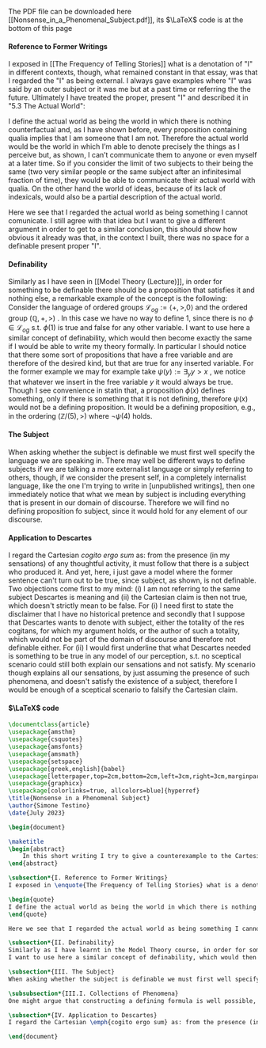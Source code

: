 The PDF file can be downloaded here [[Nonsense_in_a_Phenomenal_Subject.pdf]], its $\LaTeX$ code is at the bottom of this page
#### Reference to Former Writings
I exposed in [[The Frequency of Telling Stories]] what is a denotation of "I" in different contexts, though, what remained constant in that essay, was that I regarded the "I" as being external. I always gave examples where "I" was said by an outer subject or it was me but at a past time or referring the the future. Ultimately I have treated the proper, present "I" and described it in "5.3 The Actual World":

I define the actual world as being the world in which there is nothing counterfactual and, as I have shown before, every proposition containing qualia implies that I am someone that I am not. Therefore the actual world would be the world in which I’m able to denote precisely the things as I perceive but, as shown, I can’t communicate them to anyone or even myself at a later time. So if you consider the limit of two subjects to their being the same (two very similar people or the same subject after an infinitesimal fraction of time), they would be able to communicate their actual world with qualia. On the other hand the world of ideas, because of its lack of indexicals, would also be a partial description of the actual world.

Here we see that I regarded the actual world as being something I cannot comunicate. I still agree with that idea but I want to give a different argument in order to get to a similar conclusion, this should show how obvious it already was that, in the context I built, there was no space for a definable present proper "I".
#### Definability
Similarly as I have seen in [[Model Theory (Lecture)]], in order for something to be definable there should be a proposition that satisfies it and nothing else, a remarkable example of the concept is the following: Consider the language of ordered groups $\mathcal{L}_{og}:=\langle +, >, 0 \rangle$ and the ordered group $(\mathbb{Q}, +, >)$ . In this case we have no way to define $1$, since there is no $\phi \in \mathcal{L}_{og}$  s.t. $\phi(1)$ is true and false for any other variable.
I want to use here a similar concept of definability, which would then become exactly the same if I would be able to write my theory formally. In particular I should notice that there some sort of propositions that have a free variable and are therefore of the desired kind, but that are true for any inserted variable. For the former example we may for example take $\psi(y):= \exists_y y>x$ , we notice that whatever we insert in the free variable $y$ it would always be true. Though I see convenience in statin that, a proposition $\phi(x)$ defines something, only if there is something that it is not defining, therefore $\psi(x)$ would not be a defining proposition. It would be a defining proposition, e.g., in the ordering $(\mathbb{Z}/(5), >)$ where $\lnot \psi(4)$  holds.
#### The Subject
When asking whether the subject is definable we must first well specify the language we are speaking in. There may well be different ways to define subjects if we are talking a more externalist language or simply referring to others, though, if we consider the present self, in a completely internalist language, like the one I'm trying to write in \[unpublished writings\], then one immediately notice that what we mean by subject is including everything that is present in our domain of discourse. Therefore we will find no defining proposition fo subject, since it would hold for any element of our discourse.
#### Application to Descartes
I regard the Cartesian _cogito ergo sum_ as: from the presence (in my sensations) of any thoughtful activity, it must follow that there is a subject who produced it. And yet, here, i just gave a model where the former sentence can't turn out to be true, since subject, as shown, is not definable. Two objections come first to my mind: (i) I am not referring to the same subject Descartes is meaning and (ii) the Cartesian claim is then not true, which doesn't strictly mean to be false. For (i) I need first to state the disclaimer that I have no historical pretence and secondly that I suppose that Descartes wants to denote with subject, either the totality of the res cogitans, for which my argument holds, or the author of such a totality, which would not be part of the domain of discourse and therefore not definable either. For (ii) I would first underline that what Descartes needed is something to be true in any model of our perception, s.t. no sceptical scenario could still both explain our sensations and not satisfy. My scenario though explains all our sensations, by just assuming the presence of such phenomena, and doesn't satisfy the existence of a subject, therefore I would be enough of a sceptical scenario to falsify the Cartesian claim.
#### $\LaTeX$ code
```LaTeX
\documentclass{article}
\usepackage{amsthm}
\usepackage{csquotes}
\usepackage{amsfonts}
\usepackage{amsmath}
\usepackage{setspace}
\usepackage[greek,english]{babel}
\usepackage[letterpaper,top=2cm,bottom=2cm,left=3cm,right=3cm,marginparwidth=1.75cm]{geometry}
\usepackage{graphicx}
\usepackage[colorlinks=true, allcolors=blue]{hyperref}
\title{Nonsense in a Phenomenal Subject}
\author{Simone Testino}
\date{July 2023}

\begin{document}

\maketitle
\begin{abstract}
    In this short writing I try to give a counterexample to the Cartesian cogito ergo sum, by showing that there are models where there are thoughts and no subject producing it. In such models talking about subjects becomes nonsense since, as I will show, it won't be a definable word. The attempt of the writing is not to give a conclusive explanation of why things appear in the way they appear, I will rather do the opposite: I will bring \emph{one of the many} scenarios one could give that explain our perception; the particular feature of my model will be that thinking will require no subject and will therefore deny the Cartesian \emph{cogito ergo sum}.
\end{abstract}

\subsection*{I. Reference to Former Writings}
I exposed in \enquote{The Frequency of Telling Stories} what is a denotation of \enquote{I} in different contexts, though, what remained constant in that essay, was that I regarded the \enquote{I} as being external. I always gave examples where \enquote{I} was said by an outer subject or by me in the past or referring to the future. Ultimately I have treated the proper, present \enquote{I} and described it in \enquote{5.3 The Actual World}:

\begin{quote}
I define the actual world as being the world in which there is nothing counterfactual and, as I have shown before, every proposition containing qualia implies that I am someone that I am not. Therefore the actual world would be the world in which I’m able to denote precisely the things as I perceive them but, as shown, I can’t communicate those to anyone or even myself at a later time. So if you consider the limit of two subjects to their being the same (two very similar people or the same subject after an infinitesimal fraction of time), they would be able to communicate their actual world with qualia [and therefore communicating the \enquote{I} as I mean it in this writing]. On the other hand the world of ideas, because of its lack of indexicals, would also be a partial description of the actual world.
\end{quote}

Here we see that I regarded the actual world as being something I cannot communicate. I still agree with that idea but I want to give a different argument in order to get to a similar conclusion. This should show how obvious it already was that, in the fully internalist context I built, there was no space for a definable present \enquote{I}.

\subsection*{II. Definability}
Similarly as I have learnt in the Model Theory course, in order for something to be definable there should be a proposition that satisfies it and nothing else, a remarkable example of the concept is the following: Consider the language of ordered groups $\mathcal{L}_{og}:=\langle +, >, 0 \rangle$ and the ordered groups $(\mathbb{Q}, +, >)$. In this case we have no way to define $1$, since there is no $\phi \in \mathcal{L}_{og}$  s.t. $\phi(1)$ is true and false for any other variable.
I want to use here a similar concept of definability, which would then become exactly the same if I would be able to write my theory formally. In particular I should notice that there are some sort of propositions that have a free variable and are therefore of the desired kind, but that are true for any inserted variable. For the former example we may for example take $\psi(y):= \exists_y y>x$ , we notice that whatever we insert in the free variable $y$ it will always be true. Though I see convenience in stating that, a proposition $\phi(x)$ defines something, only if there is something that it is not defining, therefore $\psi(x)$ would not be a defining proposition. It would be a defining proposition, e.g., in the ordering $(\mathbb{Z}/(5), >)$ where $\lnot \psi(4)$  holds.

\subsection*{III. The Subject}
When asking whether the subject is definable we must first well specify the language we are speaking in. There may well be different ways to define subjects if we are talking a more externalist language or simply referring to others, though, if we consider the present self in a completely internalist language, then one immediately notices that what we mean by subject is including everything that is present in our domain of discourse. Therefore we will find no defining proposition of the subject, since it would hold for any element of our discourse.

\subsubsection*{III.I. Collections of Phenomena}
One might argue that constructing a defining formula is well possible, since it would be the one satisfied only by the \emph{set} of all phenomena and unsatisfied by all other sets that don't contain the totality of the phenomena. To argue against this attempt I underline the fact that one can, as want to do for this model, consider collections a distinct element. Now, the former proposal for a defining formula would look like this $\phi(x):= \forall_y y \subseteq x$. Clearly what we need here is a partial ordering of these collections like "$\subseteq$". I claim that there are models that still coherently explain our perception that would have not such an ordering, for instance, consider the processed image I have of an object, say, my keyboard. I could clearly say, that there are some other processed images that take part to the image I am right now having of keyboard: one might simply mention its colour, or the material or the sound it is making. These are all phenomena that put together \emph{compose} the final object I am now looking at. Two things to notice here: first it should now be clear what I mean when claiming that the collection is a distinct object from the phenomena which is \emph{composing} it. Is \emph{composing} the right word? We could say that $1, 2$ together compose $\{1, 2\}$ but I doubt that grey, metal and a clicky sound compose my keyboard. The pretence of having such an ordering between composite and simpler phenomena is something that clearly brings a few difficulties that one may simply prefer not to solve. Remember here the methodological maxim, I am not pretending to explain how things are but just giving \emph{one of the many} scenarios that explain our perception.

\subsection*{IV. Application to Descartes}
I regard the Cartesian \emph{cogito ergo sum} as: from the presence (in my sensations) of any thoughtful activity, it must follow that there is a subject who produced it. And yet, here, I just gave a model where the former sentence can't turn out to be true, since the subject, as shown, is not definable. Two objections came first to my mind: (i) I am not referring to the same subject Descartes is meaning and (ii) the Cartesian claim is then not true in the shown model, which doesn't strictly mean that it is false. For (i) I need first to state the disclaimer that I have no historical pretence and secondly that I suppose that Descartes wants to denote with subject, either the totality of the res cogitans, for which my argument holds, or the author of such a totality, which would not be part of the domain of discourse and therefore not definable either. For (ii) I would first underline that what Descartes needed is something to be true in any model of our perception, s.t. no sceptical scenario could still arise: both justifying our sensations and not satisfy his claim. Though my scenario both explains all our sensations, by just assuming the presence of such phenomena, and does not satisfy the existence of a subject, therefore I am convinced that it is a sceptical scenario able to falsify the Cartesian claim.

\end{document}
```